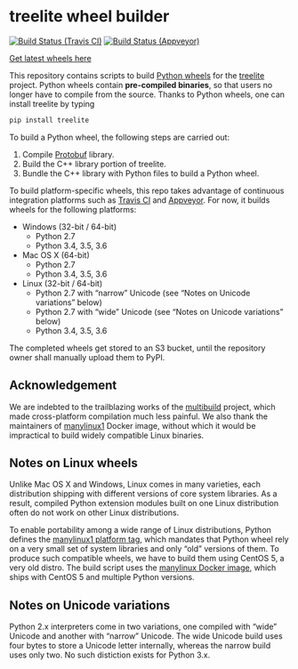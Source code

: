 treelite wheel builder
======================

[![Build Status (Travis CI)](https://api.travis-ci.org/hcho3/treelite-wheels.svg?branch=master)](https://travis-ci.org/hcho3/treelite-wheels)
[![Build Status (Appveyor)](https://ci.appveyor.com/api/projects/status/1rw7jxn4355xa3xc/branch/master?svg=true)](https://ci.appveyor.com/project/hcho3/treelite-wheels)

[Get latest wheels here](http://treelite-wheels.s3.amazonaws.com/list.html)

This repository contains scripts to build [Python wheels](https://pythonwheels.com/)
for the [treelite](https://github.com/dmlc/treelite) project. Python wheels
contain **pre-compiled binaries**, so that users no longer have to compile from
the source. Thanks to Python wheels, one can install treelite by typing
```bash
pip install treelite
```

To build a Python wheel, the following steps are carried out:
1. Compile [Protobuf](https://github.com/google/protobuf) library.
2. Build the C++ library portion of treelite. 
3. Bundle the C++ library with Python files to build a Python wheel. 

To build platform-specific wheels, this repo takes advantage of continuous
integration platforms such as [Travis CI](https://travis-ci.org/) and
[Appveyor](https://www.appveyor.com/). For now, it builds wheels for the
following platforms:

* Windows (32-bit / 64-bit)
  - Python 2.7
  - Python 3.4, 3.5, 3.6
* Mac OS X (64-bit)
  - Python 2.7
  - Python 3.4, 3.5, 3.6
* Linux (32-bit / 64-bit)
  - Python 2.7 with &ldquo;narrow&rdquo; Unicode
    (see &ldquo;Notes on Unicode variations&rdquo; below)
  - Python 2.7 with &ldquo;wide&rdquo; Unicode
    (see &ldquo;Notes on Unicode variations&rdquo; below)
  - Python 3.4, 3.5, 3.6

The completed wheels get stored to an S3 bucket, until the repository owner
shall manually upload them to PyPI.

Acknowledgement
---------------
We are indebted to the trailblazing works of the
[multibuild](https://github.com/matthew-brett/multibuild) project, which made
cross-platform compilation much less painful. We also thank the maintainers of
[manylinux1](https://github.com/pypa/manylinux) Docker image, without which it
would be impractical to build widely compatible Linux binaries.

Notes on Linux wheels
---------------------
Unlike Mac OS X and Windows, Linux comes in many varieties, each distribution
shipping with different versions of core system libraries. As a result,
compiled Python extension modules built on one Linux distribution often do not
work on other Linux distributions.

To enable portability among a wide range of Linux distributions, Python defines
the [manylinux1 platform tag](https://www.python.org/dev/peps/pep-0513), which
mandates that Python wheel rely on a very small set of system libraries and
only &ldquo;old&rdquo; versions of them. To produce such compatible wheels, we
have to build them using CentOS 5, a very old distro. The build script uses the
[manylinux Docker image](https://github.com/pypa/manylinux), which ships with
CentOS 5 and multiple Python versions.

Notes on Unicode variations
---------------------------

Python 2.x interpreters come in two variations, one compiled with
&ldquo;wide&rdquo; Unicode and another with &ldquo;narrow&rdquo; Unicode. The
wide Unicode build uses four bytes to store a Unicode letter internally, whereas
the narrow build uses only two. No such distiction exists for Python 3.x.

